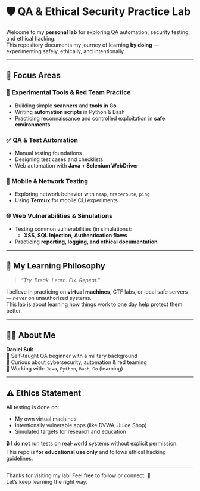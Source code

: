 # 🛡️ QA & Ethical Security Practice Lab

Welcome to my **personal lab** for exploring QA automation, security testing, and ethical hacking.  
This repository documents my journey of learning **by doing** — experimenting safely, ethically, and intentionally.

---

## 🎯 Focus Areas

### 🔧 Experimental Tools & Red Team Practice
- Building simple **scanners** and **tools in Go**
- Writing **automation scripts** in Python & Bash
- Practicing reconnaissance and controlled exploitation in **safe environments**

### ✅ QA & Test Automation
- Manual testing foundations
- Designing test cases and checklists
- Web automation with **Java + Selenium WebDriver**

### 📱 Mobile & Network Testing
- Exploring network behavior with `nmap`, `traceroute`, `ping`
- Using **Termux** for mobile CLI experiments

### 🌐 Web Vulnerabilities & Simulations
- Testing common vulnerabilities (in simulations):
  - **XSS**, **SQL Injection**, **Authentication flaws**
- Practicing **reporting, logging, and ethical documentation**

---

## 🧠 My Learning Philosophy

> _“Try. Break. Learn. Fix. Repeat.”_

I believe in practicing on **virtual machines**, CTF labs, or local safe servers — _never_ on unauthorized systems.  
This lab is about learning how things work to one day help protect them better.

---

## 👨‍💻 About Me

**Daniel Suk**  
🔹 Self-taught QA beginner with a military background  
🔹 Curious about cybersecurity, automation & red teaming  
🔹 Working with: `Java`, `Python`, `Bash`, `Go` (learning)

---

## ⚠️ Ethics Statement

All testing is done on:
- My own virtual machines
- Intentionally vulnerable apps (like DVWA, Juice Shop)
- Simulated targets for research and education

🔒 I do **not** run tests on real-world systems without explicit permission.  
This repo is **for educational use only** and follows ethical hacking guidelines.

---

Thanks for visiting my lab! Feel free to follow or connect. 🙏  
Let’s keep learning the right way.
